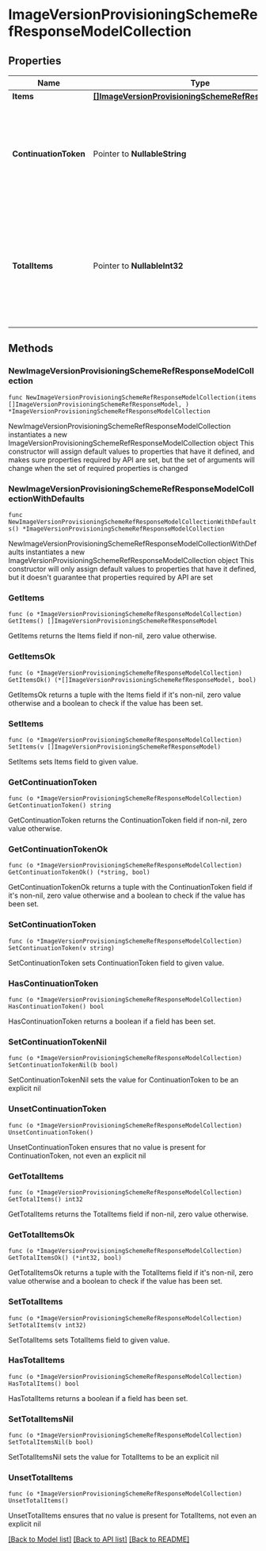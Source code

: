 # ImageVersionProvisioningSchemeRefResponseModelCollection

## Properties

Name | Type | Description | Notes
------------ | ------------- | ------------- | -------------
**Items** | [**[]ImageVersionProvisioningSchemeRefResponseModel**](ImageVersionProvisioningSchemeRefResponseModel.md) | List of items. | 
**ContinuationToken** | Pointer to **NullableString** | If present, indicates to the caller that the query was not complete, and they should call the API again specifying the continuation token as a query parameter. | [optional] 
**TotalItems** | Pointer to **NullableInt32** | Indicates the total number of items in the collection, which may be more than the number of Items returned, if there is a ContinuationToken.  Only returned in the response to &#x60;$search&#x60; APIs. | [optional] 

## Methods

### NewImageVersionProvisioningSchemeRefResponseModelCollection

`func NewImageVersionProvisioningSchemeRefResponseModelCollection(items []ImageVersionProvisioningSchemeRefResponseModel, ) *ImageVersionProvisioningSchemeRefResponseModelCollection`

NewImageVersionProvisioningSchemeRefResponseModelCollection instantiates a new ImageVersionProvisioningSchemeRefResponseModelCollection object
This constructor will assign default values to properties that have it defined,
and makes sure properties required by API are set, but the set of arguments
will change when the set of required properties is changed

### NewImageVersionProvisioningSchemeRefResponseModelCollectionWithDefaults

`func NewImageVersionProvisioningSchemeRefResponseModelCollectionWithDefaults() *ImageVersionProvisioningSchemeRefResponseModelCollection`

NewImageVersionProvisioningSchemeRefResponseModelCollectionWithDefaults instantiates a new ImageVersionProvisioningSchemeRefResponseModelCollection object
This constructor will only assign default values to properties that have it defined,
but it doesn't guarantee that properties required by API are set

### GetItems

`func (o *ImageVersionProvisioningSchemeRefResponseModelCollection) GetItems() []ImageVersionProvisioningSchemeRefResponseModel`

GetItems returns the Items field if non-nil, zero value otherwise.

### GetItemsOk

`func (o *ImageVersionProvisioningSchemeRefResponseModelCollection) GetItemsOk() (*[]ImageVersionProvisioningSchemeRefResponseModel, bool)`

GetItemsOk returns a tuple with the Items field if it's non-nil, zero value otherwise
and a boolean to check if the value has been set.

### SetItems

`func (o *ImageVersionProvisioningSchemeRefResponseModelCollection) SetItems(v []ImageVersionProvisioningSchemeRefResponseModel)`

SetItems sets Items field to given value.


### GetContinuationToken

`func (o *ImageVersionProvisioningSchemeRefResponseModelCollection) GetContinuationToken() string`

GetContinuationToken returns the ContinuationToken field if non-nil, zero value otherwise.

### GetContinuationTokenOk

`func (o *ImageVersionProvisioningSchemeRefResponseModelCollection) GetContinuationTokenOk() (*string, bool)`

GetContinuationTokenOk returns a tuple with the ContinuationToken field if it's non-nil, zero value otherwise
and a boolean to check if the value has been set.

### SetContinuationToken

`func (o *ImageVersionProvisioningSchemeRefResponseModelCollection) SetContinuationToken(v string)`

SetContinuationToken sets ContinuationToken field to given value.

### HasContinuationToken

`func (o *ImageVersionProvisioningSchemeRefResponseModelCollection) HasContinuationToken() bool`

HasContinuationToken returns a boolean if a field has been set.

### SetContinuationTokenNil

`func (o *ImageVersionProvisioningSchemeRefResponseModelCollection) SetContinuationTokenNil(b bool)`

 SetContinuationTokenNil sets the value for ContinuationToken to be an explicit nil

### UnsetContinuationToken
`func (o *ImageVersionProvisioningSchemeRefResponseModelCollection) UnsetContinuationToken()`

UnsetContinuationToken ensures that no value is present for ContinuationToken, not even an explicit nil
### GetTotalItems

`func (o *ImageVersionProvisioningSchemeRefResponseModelCollection) GetTotalItems() int32`

GetTotalItems returns the TotalItems field if non-nil, zero value otherwise.

### GetTotalItemsOk

`func (o *ImageVersionProvisioningSchemeRefResponseModelCollection) GetTotalItemsOk() (*int32, bool)`

GetTotalItemsOk returns a tuple with the TotalItems field if it's non-nil, zero value otherwise
and a boolean to check if the value has been set.

### SetTotalItems

`func (o *ImageVersionProvisioningSchemeRefResponseModelCollection) SetTotalItems(v int32)`

SetTotalItems sets TotalItems field to given value.

### HasTotalItems

`func (o *ImageVersionProvisioningSchemeRefResponseModelCollection) HasTotalItems() bool`

HasTotalItems returns a boolean if a field has been set.

### SetTotalItemsNil

`func (o *ImageVersionProvisioningSchemeRefResponseModelCollection) SetTotalItemsNil(b bool)`

 SetTotalItemsNil sets the value for TotalItems to be an explicit nil

### UnsetTotalItems
`func (o *ImageVersionProvisioningSchemeRefResponseModelCollection) UnsetTotalItems()`

UnsetTotalItems ensures that no value is present for TotalItems, not even an explicit nil

[[Back to Model list]](../README.md#documentation-for-models) [[Back to API list]](../README.md#documentation-for-api-endpoints) [[Back to README]](../README.md)


